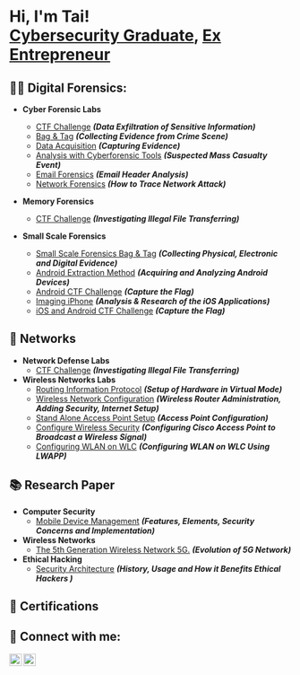 <h1>Hi, I'm Tai! <br/><a href="https://github.com/analyst133">Cybersecurity Graduate</a>, <a href="https://www.linkedin.com/in/khaja-taiyab-mohiuddin/">Ex Entrepreneur</a> </h1>

<h2>🕵️‍♂️ Digital Forensics:</h2>

- <b>Cyber Forensic Labs</b>
  - [CTF Challenge](https://github.com/analyst133/Digital-Forensics/blob/main/CTF%20Challenge.md) <b><i>(Data Exfiltration of Sensitive Information)</b></i>
  - [Bag & Tag](https://github.com/analyst133/Digital-Forensics/blob/main/Bag%20&%20Tag.md) <b><i>(Collecting Evidence from Crime Scene)</b></i>
  - [Data Acquisition](https://github.com/analyst133/Digital-Forensics/blob/main/Data%20Acquisition.md) <b><i>(Capturing Evidence)</b></i>
  - [Analysis with Cyberforensic Tools](https://github.com/analyst133/Digital-Forensics/blob/main/Cyberforensic%20Tools.md) <b><i>(Suspected Mass Casualty Event)</b></i>
  - [Email Forensics](https://github.com/analyst133/Digital-Forensics/blob/main/Email%20Forensics.md) <b><i>(Email Header Analysis)</b></i>
  - [Network Forensics](https://github.com/analyst133/Digital-Forensics/blob/main/Network%20Forensics.md) <b><i>(How to Trace Network Attack)</b></i>

- <b>Memory Forensics</b>
  - [CTF Challenge](https://github.com/analyst133/Digital-Forensics/blob/main/Memory%20Forensics.md) <b><i>(Investigating Illegal File Transferring)</b></i>
- <b>Small Scale Forensics</b>
  - [Small Scale Forensics Bag & Tag](https://github.com/analyst133/Digital-Forensics/blob/main/SSF%20Bag%20and%20Tag.md) <b><i>(Collecting Physical, Electronic and Digital Evidence)</b></i>
  - [Android Extraction Method](https://github.com/analyst133/Digital-Forensics/blob/main/Android%20Extraction.md) <b><i>(Acquiring and Analyzing Android Devices)</b></i>
  - [Android CTF Challenge](https://github.com/analyst133/Digital-Forensics/blob/main/Android%20CTF.md) <b><i>(Capture the Flag)</b></i>
  - [Imaging iPhone](https://github.com/analyst133/Digital-Forensics/blob/main/Imaging%20Iphone.md) <b><i>(Analysis & Research of the iOS Applications)</b></i>
  - [iOS and Android CTF Challenge](https://github.com/analyst133/Digital-Forensics/blob/main/iOS%20and%20Android%20CTF.md) <b><i>(Capture the Flag)</b></i>                                                                                                                                                           
  
<h2>🔂 Networks</h2>

- <b>Network Defense Labs</b>
  - [CTF Challenge](https://github.com/analyst133/Digital-Forensics/blob/main/Memory%20Forensics.md) <b><i>(Investigating Illegal File Transferring)</b></i>
- <b>Wireless Networks Labs</b>
  - [Routing Information Protocol](https://github.com/analyst133/Networks/blob/main/RIP.md) <b><i>(Setup of Hardware in Virtual Mode)</b></i>
  - [Wireless Network Configuration](https://github.com/analyst133/Networks/blob/main/Wireless%20Network%20Configuration.md) <b><i>(Wireless Router Administration, Adding Security, Internet Setup)</b></i>
  - [Stand Alone Access Point Setup](https://github.com/analyst133/Networks/blob/main/Stand%20Alone%20Access%20Point%20Setup.md) <b><i>(Access Point Configuration)</b></i>
  - [Configure Wireless Security](https://github.com/analyst133/Networks/blob/main/Configure%20Wireless%20Security.md) <b><i>(Configuring Cisco Access Point to Broadcast a Wireless Signal)</b></i>
  - [Configuring WLAN on WLC](https://github.com/analyst133/Networks/blob/main/Configure%20Wireless%20Security.md) <b><i>(Configuring WLAN on WLC Using LWAPP)</b></i>

<h2>📚 Research Paper</h2>

- <b>Computer Security</b>
  - [Mobile Device Management](https://github.com/analyst133/Research-Papers/blob/main/Computer%20Security.md) <b><i>(Features, Elements, Security Concerns and Implementation)</b></i>
- <b>Wireless Networks</b>
  - [The 5th Generation Wireless Network 5G.](https://github.com/analyst133/Research-Papers/blob/main/The%205th%20Generation%20Wireless%20Network%205G.md) <b><i>(Evolution of 5G Network)</b></i>
- <b>Ethical Hacking</b>
  - [Security Architecture](https://github.com/analyst133/Research-Papers/blob/main/Security%20Architecture.md) <b><i>(History, Usage and How it Benefits Ethical Hackers )</b></i>
<h2>📜 Certifications</h2>
<h2> 🤳 Connect with me:</h2>

[<img align="left" alt="JoshMadakor | FaceBook" width="22px" src="https://cdn.jsdelivr.net/npm/simple-icons@v3/icons/facebook.svg" />][facebook]
[<img align="left" alt="JoshMadakor | LinkedIn" width="22px" src="https://cdn.jsdelivr.net/npm/simple-icons@v3/icons/linkedin.svg" />][linkedin]

[facebook]: https://www.facebook.com/khajataiyabmohiuddin/
[linkedin]: https://linkedin.com/in/khaja-taiyab-mohiuddin/

<!--
**joshmadakor1/joshmadakor1** is a ✨ _special_ ✨ repository because its `README.md` (this file) appears on your GitHub profile.

Here are some ideas to get you started:

- 🔭 I’m currently working on ...
- 🌱 I’m currently learning ...
- 👯 I’m looking to collaborate on ...
- 🤔 I’m looking for help with ...
- 💬 Ask me about ...
- 📫 How to reach me: ...
- 😄 Pronouns: ...
- ⚡ Fun fact: ...
-->
